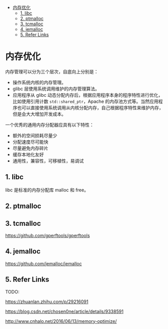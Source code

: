 - [内存优化](#内存优化)
  - [1. libc](#1-libc)
  - [2. ptmalloc](#2-ptmalloc)
  - [3. tcmalloc](#3-tcmalloc)
  - [4. jemalloc](#4-jemalloc)
  - [5. Refer Links](#5-refer-links)

# 内存优化

内存管理可以分为三个层次，自底向上分别是：
- 操作系统内核的内存管理。
- glibc 层使用系统调用维护的内存管理算法。
- 应用程序从 glibc 动态分配内存后，根据应用程序本身的程序特性进行优化，比如使用引用计数 `std::shared_ptr`，Apache 的内存池方式等。当然应用程序也可以直接使用系统调用从内核分配内存，自己根据程序特性来维护内存，但是会大大增加开发成本。

一个优秀的通用内存分配器应具有以下特性：
- 额外的空间损耗尽量少
- 分配速度尽可能快
- 尽量避免内存碎片
- 缓存本地化友好
- 通用性，兼容性，可移植性，易调试

## 1. libc

libc 是标准的内存分配库 malloc 和 free。

## 2. ptmalloc

## 3. tcmalloc

https://github.com/gperftools/gperftools

## 4. jemalloc

https://github.com/jemalloc/jemalloc

## 5. Refer Links
TODO:

https://zhuanlan.zhihu.com/p/29216091

https://blog.csdn.net/chosen0ne/article/details/9338591

http://www.cnhalo.net/2016/06/13/memory-optimize/

